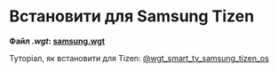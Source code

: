 # Встановити для Samsung Tizen
**Файл _.wgt_: [samsung.wgt](http://82.144.216.124:9118/samsung.wgt)**

Туторіал, як встановити для Tizen: [@wgt_smart_tv_samsung_tizen_os](https://t.me/wgt_smart_tv_samsung_tizen_os/252)
